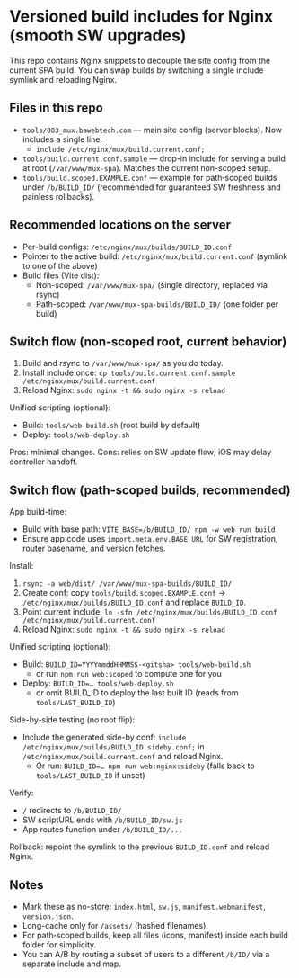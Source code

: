 # Versioned build includes for Nginx (smooth SW upgrades)

This repo contains Nginx snippets to decouple the site config from the current SPA build. You can swap builds by switching a single include symlink and reloading Nginx.

## Files in this repo

- `tools/003_mux.bawebtech.com` — main site config (server blocks). Now includes a single line:
  - `include /etc/nginx/mux/build.current.conf;`
- `tools/build.current.conf.sample` — drop-in include for serving a build at root (`/var/www/mux-spa`). Matches the current non-scoped setup.
- `tools/build.scoped.EXAMPLE.conf` — example for path‑scoped builds under `/b/BUILD_ID/` (recommended for guaranteed SW freshness and painless rollbacks).

## Recommended locations on the server

- Per-build configs: `/etc/nginx/mux/builds/BUILD_ID.conf`
- Pointer to the active build: `/etc/nginx/mux/build.current.conf` (symlink to one of the above)
- Build files (Vite dist):
  - Non-scoped: `/var/www/mux-spa/` (single directory, replaced via rsync)
  - Path-scoped: `/var/www/mux-spa-builds/BUILD_ID/` (one folder per build)

## Switch flow (non‑scoped root, current behavior)

1) Build and rsync to `/var/www/mux-spa/` as you do today.
2) Install include once: `cp tools/build.current.conf.sample /etc/nginx/mux/build.current.conf`
3) Reload Nginx: `sudo nginx -t && sudo nginx -s reload`

Unified scripting (optional):

- Build: `tools/web-build.sh` (root build by default)
- Deploy: `tools/web-deploy.sh`

Pros: minimal changes. Cons: relies on SW update flow; iOS may delay controller handoff.

## Switch flow (path‑scoped builds, recommended)

App build-time:

- Build with base path: `VITE_BASE=/b/BUILD_ID/ npm -w web run build`
- Ensure app code uses `import.meta.env.BASE_URL` for SW registration, router basename, and version fetches.

Install:

1) `rsync -a web/dist/ /var/www/mux-spa-builds/BUILD_ID/`
2) Create conf: copy `tools/build.scoped.EXAMPLE.conf` → `/etc/nginx/mux/builds/BUILD_ID.conf` and replace `BUILD_ID`.
3) Point current include: `ln -sfn /etc/nginx/mux/builds/BUILD_ID.conf /etc/nginx/mux/build.current.conf`
4) Reload Nginx: `sudo nginx -t && sudo nginx -s reload`

Unified scripting (optional):

- Build: `BUILD_ID=YYYYmmddHHMMSS-<gitsha> tools/web-build.sh`
  - or run `npm run web:scoped` to compute one for you
- Deploy: `BUILD_ID=… tools/web-deploy.sh`
  - or omit BUILD_ID to deploy the last built ID (reads from `tools/LAST_BUILD_ID`)

Side-by-side testing (no root flip):

- Include the generated side-by conf: `include /etc/nginx/mux/builds/BUILD_ID.sideby.conf;` in `/etc/nginx/mux/build.current.conf` and reload Nginx.
  - Or run: `BUILD_ID=… npm run web:nginx:sideby` (falls back to `tools/LAST_BUILD_ID` if unset)

Verify:

- `/` redirects to `/b/BUILD_ID/`
- SW scriptURL ends with `/b/BUILD_ID/sw.js`
- App routes function under `/b/BUILD_ID/...`

Rollback: repoint the symlink to the previous `BUILD_ID.conf` and reload Nginx.

## Notes

- Mark these as no-store: `index.html`, `sw.js`, `manifest.webmanifest`, `version.json`.
- Long-cache only for `/assets/` (hashed filenames).
- For path‑scoped builds, keep all files (icons, manifest) inside each build folder for simplicity.
- You can A/B by routing a subset of users to a different `/b/ID/` via a separate include and map.
